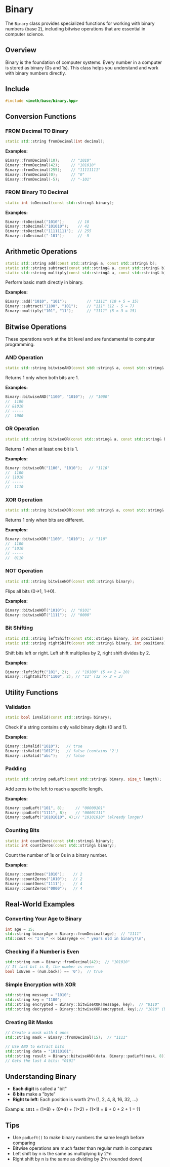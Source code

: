 # Binary

The `Binary` class provides specialized functions for working with binary numbers (base 2), including bitwise operations that are essential in computer science.

## Overview

Binary is the foundation of computer systems. Every number in a computer is stored as binary (0s and 1s). This class helps you understand and work with binary numbers directly.

## Include

```c++
#include <imeth/base/binary.hpp>
```

## Conversion Functions

### FROM Decimal TO Binary

```c++
static std::string fromDecimal(int decimal);
```

**Examples:**
```c++
Binary::fromDecimal(10);     // "1010"
Binary::fromDecimal(42);     // "101010"
Binary::fromDecimal(255);    // "11111111"
Binary::fromDecimal(0);      // "0"
Binary::fromDecimal(-5);     // "-101"
```

### FROM Binary TO Decimal

```c++
static int toDecimal(const std::string& binary);
```

**Examples:**
```c++
Binary::toDecimal("1010");      // 10
Binary::toDecimal("101010");    // 42
Binary::toDecimal("11111111");  // 255
Binary::toDecimal("-101");      // -5
```

## Arithmetic Operations

```c++
static std::string add(const std::string& a, const std::string& b);
static std::string subtract(const std::string& a, const std::string& b);
static std::string multiply(const std::string& a, const std::string& b);
```

Perform basic math directly in binary.

**Examples:**
```c++
Binary::add("1010", "101");         // "1111" (10 + 5 = 15)
Binary::subtract("1100", "101");    // "111" (12 - 5 = 7)
Binary::multiply("101", "11");      // "1111" (5 × 3 = 15)
```

## Bitwise Operations

These operations work at the bit level and are fundamental to computer programming.

### AND Operation
```c++
static std::string bitwiseAND(const std::string& a, const std::string& b);
```

Returns 1 only when both bits are 1.

**Examples:**
```c++
Binary::bitwiseAND("1100", "1010");  // "1000"
//  1100
// &1010
// -----
//  1000
```

### OR Operation
```c++
static std::string bitwiseOR(const std::string& a, const std::string& b);
```

Returns 1 when at least one bit is 1.

**Examples:**
```c++
Binary::bitwiseOR("1100", "1010");   // "1110"
//  1100
// |1010
// -----
//  1110
```

### XOR Operation
```c++
static std::string bitwiseXOR(const std::string& a, const std::string& b);
```

Returns 1 only when bits are different.

**Examples:**
```c++
Binary::bitwiseXOR("1100", "1010");  // "110"
//  1100
// ^1010
// -----
//  0110
```

### NOT Operation
```c++
static std::string bitwiseNOT(const std::string& binary);
```

Flips all bits (0→1, 1→0).

**Examples:**
```c++
Binary::bitwiseNOT("1010");  // "0101"
Binary::bitwiseNOT("1111");  // "0000"
```

### Bit Shifting

```c++
static std::string leftShift(const std::string& binary, int positions);
static std::string rightShift(const std::string& binary, int positions);
```

Shift bits left or right. Left shift multiplies by 2, right shift divides by 2.

**Examples:**
```c++
Binary::leftShift("101", 2);   // "10100" (5 << 2 = 20)
Binary::rightShift("1100", 2); // "11" (12 >> 2 = 3)
```

## Utility Functions

### Validation

```c++
static bool isValid(const std::string& binary);
```

Check if a string contains only valid binary digits (0 and 1).

**Examples:**
```c++
Binary::isValid("1010");   // true
Binary::isValid("1012");   // false (contains '2')
Binary::isValid("abc");    // false
```

### Padding

```c++
static std::string padLeft(const std::string& binary, size_t length);
```

Add zeros to the left to reach a specific length.

**Examples:**
```c++
Binary::padLeft("101", 8);     // "00000101"
Binary::padLeft("1111", 8);    // "00001111"
Binary::padLeft("10101010", 4);// "10101010" (already longer)
```

### Counting Bits

```c++
static int countOnes(const std::string& binary);
static int countZeros(const std::string& binary);
```

Count the number of 1s or 0s in a binary number.

**Examples:**
```c++
Binary::countOnes("1010");    // 2
Binary::countZeros("1010");   // 2
Binary::countOnes("1111");    // 4
Binary::countZeros("0000");   // 4
```

## Real-World Examples

### Converting Your Age to Binary
```c++
int age = 15;
std::string binaryAge = Binary::fromDecimal(age);  // "1111"
std::cout << "I'm " << binaryAge << " years old in binary!\n";
```

### Checking if a Number is Even
```c++
std::string num = Binary::fromDecimal(42);  // "101010"
// If last bit is 0, the number is even
bool isEven = (num.back() == '0');  // true
```

### Simple Encryption with XOR
```c++
std::string message = "1010";
std::string key = "1100";
std::string encrypted = Binary::bitwiseXOR(message, key);  // "0110"
std::string decrypted = Binary::bitwiseXOR(encrypted, key);// "1010" (back to original!)
```

### Creating Bit Masks
```c++
// Create a mask with 4 ones
std::string mask = Binary::fromDecimal(15);  // "1111"

// Use AND to extract bits
std::string data = "10110101";
std::string result = Binary::bitwiseAND(data, Binary::padLeft(mask, 8));
// Gets the last 4 bits: "0101"
```

## Understanding Binary

- **Each digit** is called a "bit"
- **8 bits** make a "byte"
- **Right to left**: Each position is worth 2^n (1, 2, 4, 8, 16, 32, ...)

Example: `1011` = (1×8) + (0×4) + (1×2) + (1×1) = 8 + 0 + 2 + 1 = 11

## Tips

- Use `padLeft()` to make binary numbers the same length before comparing
- Bitwise operations are much faster than regular math in computers
- Left shift by n is the same as multiplying by 2^n
- Right shift by n is the same as dividing by 2^n (rounded down)
